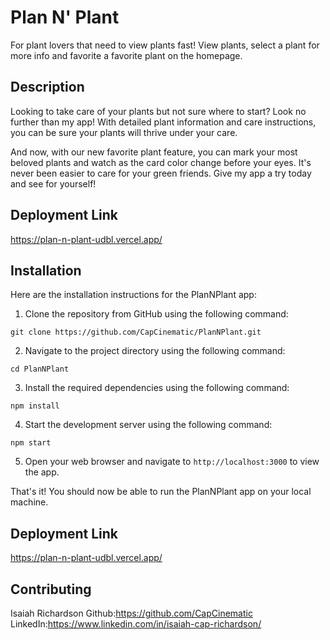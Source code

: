 # Plan N' Plant

For plant lovers that need to view plants fast! View plants, select a plant for more info and favorite a favorite plant on the homepage.

## Description

Looking to take care of your plants but not sure where to start? Look no further than my app! With detailed plant information and care instructions, you can be sure your plants will thrive under your care.

And now, with our new favorite plant feature, you can mark your most beloved plants and watch as the card color change before your eyes. It's never been easier to care for your green friends. Give my app a try today and see for yourself!

## Deployment Link
https://plan-n-plant-udbl.vercel.app/

## Installation

Here are the installation instructions for the PlanNPlant app:

1. Clone the repository from GitHub using the following command:

```
git clone https://github.com/CapCinematic/PlanNPlant.git

```

2. Navigate to the project directory using the following command:

```
cd PlanNPlant

```

3. Install the required dependencies using the following command:

```
npm install

```

4. Start the development server using the following command:

```
npm start

```

5. Open your web browser and navigate to `http://localhost:3000` to view the app.

That's it! You should now be able to run the PlanNPlant app on your local machine.

## Deployment Link
https://plan-n-plant-udbl.vercel.app/

## Contributing

Isaiah Richardson 
Github:https://github.com/CapCinematic
LinkedIn:https://www.linkedin.com/in/isaiah-cap-richardson/


